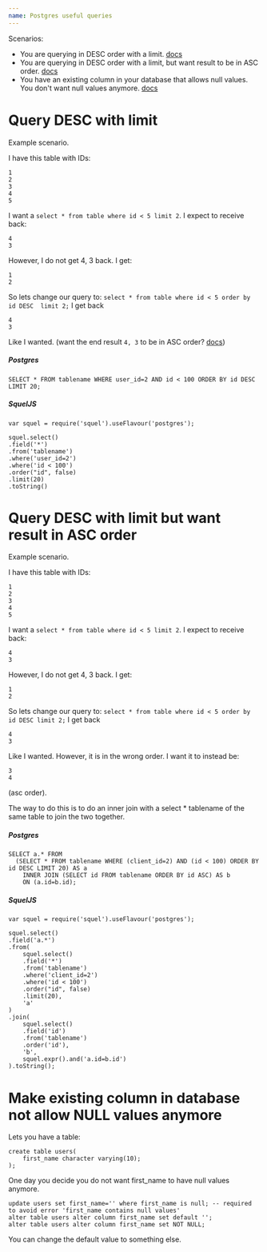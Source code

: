 ```yaml
---
name: Postgres useful queries
---
```


Scenarios:

* You are querying in DESC order with a limit. [docs]('#query-desc-with-limit')
* You are querying in DESC order with a limit, but want result to be in ASC order. [docs]('#query-desc-with-limit-but-want-result-in-asc-order')
* You have an existing column in your database that allows null values. You don't want null values anymore. [docs]('#make-existing-column-in-database-not-allow-null-values-anymore')

# Query DESC with limit

Example scenario.

I have this table with IDs:  
```
1  
2  
3  
4  
5  
```
I want a `select * from table where id < 5 limit 2`. I expect to receive back:  
```
4  
3  
```
However, I do not get 4, 3 back. I get:  
```
1
2
```
So lets change our query to: `select * from table where id < 5 order by id DESC  limit 2;` I get back
```
4
3
```
Like I wanted. (want the end result `4, 3` to be in ASC order? [docs]('#query-desc-with-limit-but-want-result-in-asc-order'))

##### Postgres
```
SELECT * FROM tablename WHERE user_id=2 AND id < 100 ORDER BY id DESC LIMIT 20;
```

##### SquelJS
```
var squel = require('squel').useFlavour('postgres');

squel.select()
.field('*')
.from('tablename')
.where('user_id=2')
.where('id < 100')
.order("id", false)
.limit(20)
.toString()
```

# Query DESC with limit but want result in ASC order

Example scenario.

I have this table with IDs:  
```
1  
2  
3  
4  
5  
```
I want a `select * from table where id < 5 limit 2`. I expect to receive back:  
```
4  
3  
```
However, I do not get 4, 3 back. I get:  
```
1
2
```
So lets change our query to: `select * from table where id < 5 order by id DESC limit 2;` I get back
```
4
3
```
Like I wanted. However, it is in the wrong order. I want it to instead be:
```
3
4
```
(asc order).

The way to do this is to do an inner join with a select * tablename of the same table to join the two together.

##### Postgres
```
SELECT a.* FROM
  (SELECT * FROM tablename WHERE (client_id=2) AND (id < 100) ORDER BY id DESC LIMIT 20) AS a
    INNER JOIN (SELECT id FROM tablename ORDER BY id ASC) AS b
    ON (a.id=b.id);
```

##### SquelJS
```
var squel = require('squel').useFlavour('postgres');

squel.select()
.field('a.*')
.from(
    squel.select()
    .field('*')
    .from('tablename')
    .where('client_id=2')
    .where('id < 100')
    .order("id", false)
    .limit(20),
    'a'
)
.join(
    squel.select()
    .field('id')
    .from('tablename')
    .order('id'),
    'b',
    squel.expr().and('a.id=b.id')
).toString();
```

# Make existing column in database not allow NULL values anymore

Lets you have a table:

```
create table users(
    first_name character varying(10);
);
```

One day you decide you do not want first_name to have null values anymore.

```
update users set first_name='' where first_name is null; -- required to avoid error 'first_name contains null values'
alter table users alter column first_name set default '';
alter table users alter column first_name set NOT NULL;
```

You can change the default value to something else.
